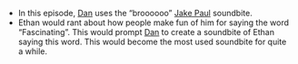 * In this episode, [Dan](/people/dswerdlove) uses the “broooooo” [Jake Paul](/people/jpaul) soundbite.
* Ethan would rant about how people make fun of him for saying the word “Fascinating”. This would prompt [Dan](/people/dswerdlove) to create a soundbite of Ethan saying this word. This would become the most used soundbite for quite a while.
